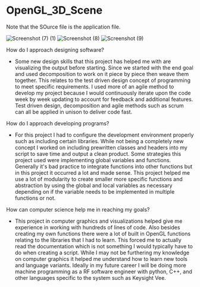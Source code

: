 # OpenGL_3D_Scene
Note that the SOurce file is the application file. 


![Screenshot (7) (1)](https://github.com/WCM-CS/OpenGL_3D_Scene/assets/109036545/6ffb452c-c2af-4669-a735-eaae255da65a)
![Screenshot (8)](https://github.com/WCM-CS/OpenGL_3D_Scene/assets/109036545/f762eed8-ed10-4bba-92a1-6171bb84d8bf)
![Screenshot (9)](https://github.com/WCM-CS/OpenGL_3D_Scene/assets/109036545/932535d0-3ebd-4fc7-9a71-c1d789289605)




How do I approach designing software?
  - Some new design skills that this project has helped me with are visualizing the output before starting. Since we started with the end goal and used decomposition to work on it piece by piece then weave them together. This relates to the test driven design concept of programming to meet specific requirements. I used more of an agile method to develop my project because I would continuously iterate upon the code week by week updating to account for feedback and additional features. Test driven design, decomposition and agile methods such as scrum can all be applied in unison to deliver code fast. 
  
How do I approach developing programs?
  - For this project I had to configure the development environment properly such as including certain libraries. While not being a completely new concept I worked on including prewritten classes and headers into my script to save time and output a clean product. Some strategies this project used were implementing global variables and functions. Generally it's bad practice to integrate functions into other functions but in this project it occurred a lot and made sense. This project helped me use a lot of modularity to create smaller more specific functions and abstraction by using the global and local variables as necessary depending on if the variable needs to be implemented in multiple functions or not. 
  
How can computer science help me in reaching my goals?
  - This project in computer graphics and visualizations helped give me experience in working with hundreds of lines of code. Also besides creating my own functions there were a lot of built in OpenGL functions relating to the libraries that I had to learn. This forced me to actually read the documentation which is not something I would typically have to do when creating a script. While I may not be furthering my knowledge on computer graphics it helped me understand how to learn new tools and language variants. Ideally in my future career I will be doing more machine programming as a RF software engineer with python, C++, and other languages specific to the system such as Keysight Vee. 
